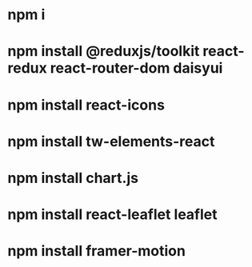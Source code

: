 # npm i
# npm install @reduxjs/toolkit react-redux react-router-dom daisyui
# npm install react-icons
# npm install tw-elements-react
# npm install chart.js
# npm install react-leaflet leaflet
# npm install framer-motion



